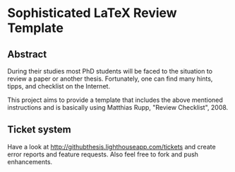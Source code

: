 Sophisticated LaTeX Review Template
===================================

Abstract
--------

During their studies most PhD students will be faced to the situation to
review a paper or another thesis. Fortunately, one can find many hints,
tipps, and checklist on the Internet.

This project aims to provide a template that includes the above mentioned
instructions and is basically using Matthias Rupp, "Review Checklist", 2008.

Ticket system
-------------
Have a look at http://githubthesis.lighthouseapp.com/tickets and
create error reports and feature requests. Also feel free to fork and
push enhancements.
